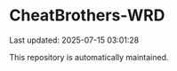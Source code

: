 # CheatBrothers-WRD

Last updated: 2025-07-15 03:01:28

This repository is automatically maintained.
